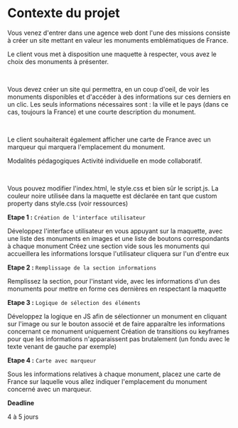 
# **Contexte du projet** #


Vous venez d'entrer dans une agence web dont l'une des missions consiste à créer un site mettant en valeur les monuments emblématiques de France.

Le client vous met à disposition une maquette à respecter, vous avez le choix des monuments à présenter.

​

Vous devez créer un site qui permettra, en un coup d'oeil, de voir les monuments disponibles et d'accéder à des informations sur ces derniers en un clic. Les seuls informations nécessaires sont : la ville et le pays (dans ce cas, toujours la France) et une courte description du monument.

​

Le client souhaiterait également afficher une carte de France avec un marqueur qui marquera l'emplacement du monument.

Modalités pédagogiques
Activité individuelle en mode collaboratif.

​

Vous pouvez modifier l'index.html, le style.css et bien sûr le script.js.
La couleur noire utilisée dans la maquette est déclarée en tant que custom property dans style.css (voir ressources)
​

**Etape 1 :** ``Création de l'interface utilisateur``

Développez l'interface utilisateur en vous appuyant sur la maquette, avec une liste des monuments en images et une liste de boutons correspondants à chaque monument
Créez une section vide sous les monuments qui accueillera les informations lorsque l'utilisateur cliquera sur l'un d'entre eux
​

**Etape 2 :** ``Remplissage de la section informations``

Remplissez la section, pour l'instant vide, avec les informations d'un des monuments pour mettre en forme ces dernières en respectant la maquette
​

**Etape 3 :** ``Logique de sélection des éléments``

Développez la logique en JS afin de sélectionner un monument en cliquant sur l'image ou sur le bouton associé et de faire apparaître les informations concernant ce monument uniquement Création de transitions ou keyframes pour que les informations n'apparaissent pas brutalement (un fondu avec le texte venant de gauche par exemple)
​

**Etape 4 :** ``Carte avec marqueur``

Sous les informations relatives à chaque monument, placez une carte de France sur laquelle vous allez indiquer l'emplacement du monument concerné avec un marqueur.
​

**Deadline**

4 à 5 jours